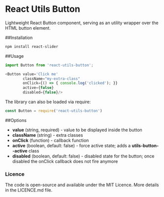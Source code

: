 # React Utils Button
Lightweight React Button component, serving as an utility wrapper over the HTML button element.

##Installation
```sh
npm install react-slider
```

##Usage
```javascript
import Button from 'react-utils-button';

<Button value='Click me'
		className="my-extra-class"
		onClick={() => { console.log('clicked'); }}
		active={false}
		disabled={false}/>
```

The library can also be loaded via require: 

```javascript
const Button = require('react-utils-button')
```

##Options
- **value** (string, required) - value to be displayed inside the button
- **className** (string) - extra classes
- **onClick** (function) - callback function
- **active** (boolean, default: false) - force active state; adds a **utils-button--active** class
- **disabled** (boolean, default: false) - disabled state for the button; once disabled the onClick callback does not fire anymore

### Licence
The code is open-source and available under the MIT Licence. More details in the LICENCE.md file.